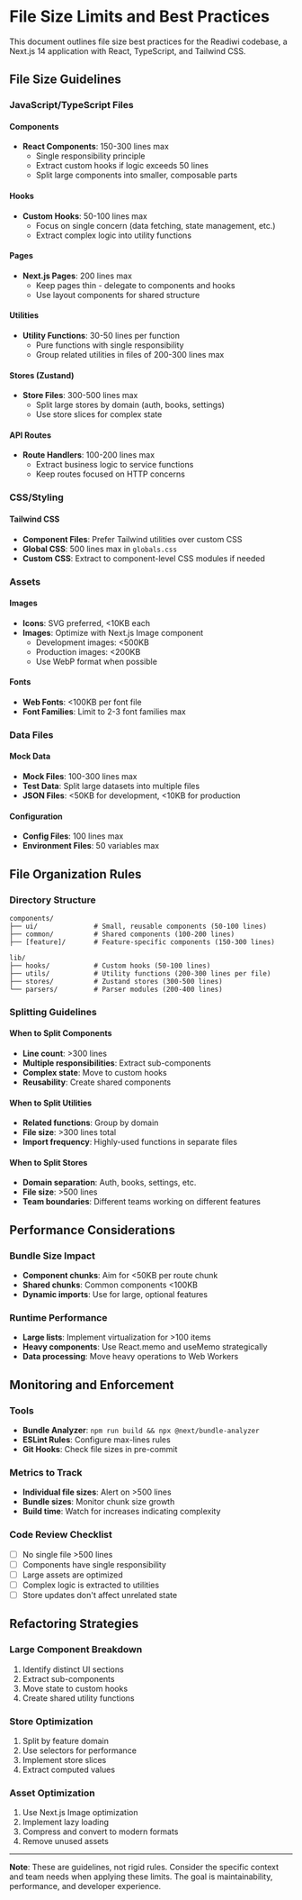 # File Size Limits and Best Practices

This document outlines file size best practices for the Readiwi codebase, a Next.js 14 application with React, TypeScript, and Tailwind CSS.

## File Size Guidelines

### JavaScript/TypeScript Files

#### Components
- **React Components**: 150-300 lines max
  - Single responsibility principle
  - Extract custom hooks if logic exceeds 50 lines
  - Split large components into smaller, composable parts

#### Hooks
- **Custom Hooks**: 50-100 lines max
  - Focus on single concern (data fetching, state management, etc.)
  - Extract complex logic into utility functions

#### Pages
- **Next.js Pages**: 200 lines max
  - Keep pages thin - delegate to components and hooks
  - Use layout components for shared structure

#### Utilities
- **Utility Functions**: 30-50 lines per function
  - Pure functions with single responsibility
  - Group related utilities in files of 200-300 lines max

#### Stores (Zustand)
- **Store Files**: 300-500 lines max
  - Split large stores by domain (auth, books, settings)
  - Use store slices for complex state

#### API Routes
- **Route Handlers**: 100-200 lines max
  - Extract business logic to service functions
  - Keep routes focused on HTTP concerns

### CSS/Styling

#### Tailwind CSS
- **Component Files**: Prefer Tailwind utilities over custom CSS
- **Global CSS**: 500 lines max in `globals.css`
- **Custom CSS**: Extract to component-level CSS modules if needed

### Assets

#### Images
- **Icons**: SVG preferred, <10KB each
- **Images**: Optimize with Next.js Image component
  - Development images: <500KB
  - Production images: <200KB
  - Use WebP format when possible

#### Fonts
- **Web Fonts**: <100KB per font file
- **Font Families**: Limit to 2-3 font families max

### Data Files

#### Mock Data
- **Mock Files**: 100-300 lines max
- **Test Data**: Split large datasets into multiple files
- **JSON Files**: <50KB for development, <10KB for production

#### Configuration
- **Config Files**: 100 lines max
- **Environment Files**: 50 variables max

## File Organization Rules

### Directory Structure
```
components/
├── ui/              # Small, reusable components (50-100 lines)
├── common/          # Shared components (100-200 lines)
├── [feature]/       # Feature-specific components (150-300 lines)

lib/
├── hooks/           # Custom hooks (50-100 lines)
├── utils/           # Utility functions (200-300 lines per file)
├── stores/          # Zustand stores (300-500 lines)
└── parsers/         # Parser modules (200-400 lines)
```

### Splitting Guidelines

#### When to Split Components
- **Line count**: >300 lines
- **Multiple responsibilities**: Extract sub-components
- **Complex state**: Move to custom hooks
- **Reusability**: Create shared components

#### When to Split Utilities
- **Related functions**: Group by domain
- **File size**: >300 lines total
- **Import frequency**: Highly-used functions in separate files

#### When to Split Stores
- **Domain separation**: Auth, books, settings, etc.
- **File size**: >500 lines
- **Team boundaries**: Different teams working on different features

## Performance Considerations

### Bundle Size Impact
- **Component chunks**: Aim for <50KB per route chunk
- **Shared chunks**: Common components <100KB
- **Dynamic imports**: Use for large, optional features

### Runtime Performance
- **Large lists**: Implement virtualization for >100 items
- **Heavy components**: Use React.memo and useMemo strategically
- **Data processing**: Move heavy operations to Web Workers

## Monitoring and Enforcement

### Tools
- **Bundle Analyzer**: `npm run build && npx @next/bundle-analyzer`
- **ESLint Rules**: Configure max-lines rules
- **Git Hooks**: Check file sizes in pre-commit

### Metrics to Track
- **Individual file sizes**: Alert on >500 lines
- **Bundle sizes**: Monitor chunk size growth
- **Build time**: Watch for increases indicating complexity

### Code Review Checklist
- [ ] No single file >500 lines
- [ ] Components have single responsibility
- [ ] Large assets are optimized
- [ ] Complex logic is extracted to utilities
- [ ] Store updates don't affect unrelated state

## Refactoring Strategies

### Large Component Breakdown
1. Identify distinct UI sections
2. Extract sub-components
3. Move state to custom hooks
4. Create shared utility functions

### Store Optimization
1. Split by feature domain
2. Use selectors for performance
3. Implement store slices
4. Extract computed values

### Asset Optimization
1. Use Next.js Image optimization
2. Implement lazy loading
3. Compress and convert to modern formats
4. Remove unused assets

---

**Note**: These are guidelines, not rigid rules. Consider the specific context and team needs when applying these limits. The goal is maintainability, performance, and developer experience.